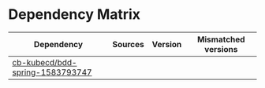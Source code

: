 # Dependency Matrix

Dependency | Sources | Version | Mismatched versions
---------- | ------- | ------- | -------------------
[cb-kubecd/bdd-spring-1583793747](https://github.com/cb-kubecd/bdd-spring-1583793747.git) |  | []() | 
